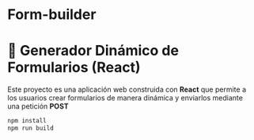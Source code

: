 # Form-builder
# 📝 Generador Dinámico de Formularios (React)

Este proyecto es una aplicación web construida con **React** que permite a los usuarios crear formularios de manera dinámica y enviarlos mediante una petición **POST** 


```bash
npm install
npm run build

